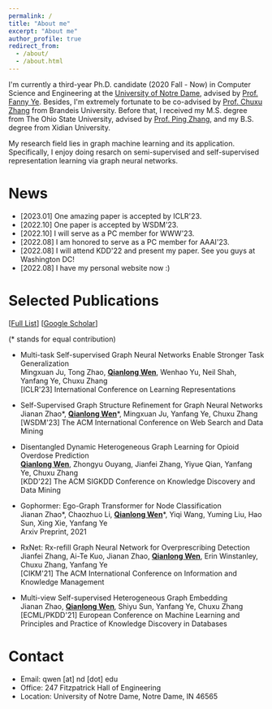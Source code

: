 ```yaml
---
permalink: /
title: "About me"
excerpt: "About me"
author_profile: true
redirect_from: 
  - /about/
  - /about.html
---
```


I'm currently a third-year Ph.D. candidate (2020 Fall - Now) in Computer Science and Engineering at the [University of Notre Dame](https://www.nd.edu/), advised by [Prof. Fanny Ye](http://yes-lab.org). Besides, I'm extremely fortunate to be co-advised by [Prof. Chuxu Zhang](https://chuxuzhang.github.io) from Brandeis University. Before that, I received my M.S. degree from The Ohio State University, advised by [Prof. Ping Zhang](https://web.cse.ohio-state.edu/~zhang.10631/), and my B.S. degree from Xidian University.

My research field lies in graph machine learning and its application. Specifically, I enjoy doing resarch on semi-supervised and self-supervised representation learning via graph neural networks. 


News
======
* \[2023.01\] One amazing paper is accepted by ICLR'23. 
* \[2022.10\] One paper is accepted by WSDM'23. 
* \[2022.10\] I will serve as a PC member for WWW'23. 
* \[2022.08\] I am honored to serve as a PC member for AAAI'23. 
* \[2022.08\] I will attend KDD'22 and present my paper. See you guys at Washington DC!
* \[2022.08\] I have my personal website now :)

Selected Publications
======
\[[Full List](/publications)\] \[[Google Scholar](https://scholar.google.com/citations?user=cc-uK9gAAAAJ&hl=zh-CN&oi=ao)\]

(* stands for equal contribution)

* Multi-task Self-supervised Graph Neural Networks Enable Stronger Task Generalization <br>
  Mingxuan Ju, Tong Zhao, **<u>Qianlong Wen</u>**, Wenhao Yu, Neil Shah, Yanfang Ye, Chuxu Zhang <br>
  [ICLR'23] International Conference on Learning Representations

* Self-Supervised Graph Structure Refinement for Graph Neural Networks <br>
  Jianan Zhao\*, **<u>Qianlong Wen</u>**\*, Mingxuan Ju, Yanfang Ye, Chuxu Zhang <br>
  [WSDM'23] The ACM International Conference on Web Search and Data Mining

* Disentangled Dynamic Heterogeneous Graph Learning for Opioid Overdose Prediction <br>
  **<u>Qianlong Wen</u>**, Zhongyu Ouyang, Jianfei Zhang, Yiyue Qian, Yanfang Ye, Chuxu Zhang <br>
  [KDD'22] The ACM SIGKDD Conference on Knowledge Discovery and Data Mining

* Gophormer: Ego-Graph Transformer for Node Classification <br>
  Jianan Zhao\*, Chaozhuo Li, **<u>Qianlong Wen</u>**\*, Yiqi Wang, Yuming Liu, Hao Sun, Xing Xie, Yanfang Ye <br>
  Arxiv Preprint, 2021
  
* RxNet: Rx-refill Graph Neural Network for Overprescribing Detection <br>
  Jianfei Zhang, Ai-Te Kuo, Jianan Zhao, **<u>Qianlong Wen</u>**, Erin Winstanley, Chuxu Zhang, Yanfang Ye <br>
  [CIKM'21] The ACM International Conference on Information and Knowledge Management

* Multi-view Self-supervised Heterogeneous Graph Embedding <br>
  Jianan Zhao, **<u>Qianlong Wen</u>**, Shiyu Sun, Yanfang Ye, Chuxu Zhang <br>
  [ECML/PKDD'21] European Conference on Machine Learning and Principles and Practice of Knowledge Discovery in Databases
  

Contact
======

* Email: qwen \[at\] nd \[dot\] edu
* Office: 247 Fitzpatrick Hall of Engineering
* Location: University of Notre Dame, Notre Dame, IN 46565
